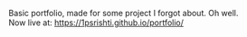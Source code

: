 Basic portfolio, made for some project I forgot about. Oh well.
<br>
Now live at: https://1psrishti.github.io/portfolio/
